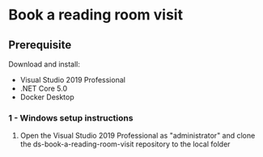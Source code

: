 # Book a reading room visit

## Prerequisite

Download and install:

- Visual Studio 2019 Professional
- .NET Core 5.0
- Docker Desktop

### 1 - Windows setup instructions
1. Open the Visual Studio 2019 Professional as "administrator" and clone the ds-book-a-reading-room-visit repository to the local folder